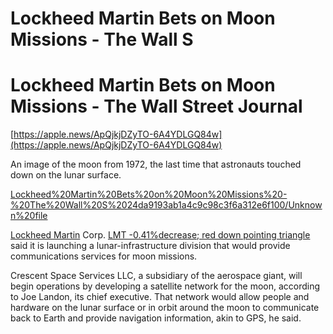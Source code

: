 # Lockheed Martin Bets on Moon Missions - The Wall S

# Lockheed Martin Bets on Moon Missions - The Wall Street Journal

[https://apple.news/ApQjkjDZyTO-6A4YDLGQ84w](https://apple.news/ApQjkjDZyTO-6A4YDLGQ84w)

An image of the moon from 1972, the last time that astronauts touched down on the lunar surface.

[Lockheed%20Martin%20Bets%20on%20Moon%20Missions%20-%20The%20Wall%20S%2024da9193ab1a4c9c98c3f6a312e6f100/Unknown%20file](Lockheed%20Martin%20Bets%20on%20Moon%20Missions%20-%20The%20Wall%20S%2024da9193ab1a4c9c98c3f6a312e6f100/Unknown%20file)

[Lockheed Martin](https://www.wsj.com/market-data/quotes/LMT) Corp. [LMT -0.41%decrease; red down pointing triangle](https://www.wsj.com/market-data/quotes/LMT?mod=chiclets) said it is launching a lunar-infrastructure division that would provide communications services for moon missions.

Crescent Space Services LLC, a subsidiary of the aerospace giant, will begin operations by developing a satellite network for the moon, according to Joe Landon, its chief executive. That network would allow people and hardware on the lunar surface or in orbit around the moon to communicate back to Earth and provide navigation information, akin to GPS, he said.

